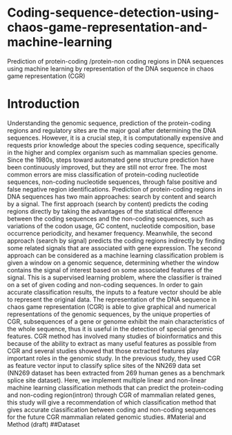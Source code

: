 # Coding-sequence-detection-using-chaos-game-representation-and-machine-learning
 Prediction of protein-coding /protein-non coding regions in DNA sequences using machine learning by representation of the DNA sequence in chaos game representation (CGR) 
# Introduction
  Understanding the genomic sequence, prediction of the protein-coding regions and regulatory sites are the major goal after determining the DNA sequences. However, it is a crucial step, it is computationally expensive and requests prior knowledge about the species coding sequence, specifically in the higher and complex organism such as mammalian species genome. Since the 1980s, steps toward automated gene structure prediction have been continuously improved, but they are still not error free. The most common errors are miss classification of protein-coding nucleotide sequences, non-coding nucleotide sequences, through false positive and false negative region identifications.
  Prediction of protein-coding regions in DNA sequences has two main approaches: search by content and search by a signal. The first approach (search by content) predicts the coding regions directly by taking the advantages of the statistical difference between the coding sequences and the non-coding sequences, such as variations of the codon usage, GC content, nucleotide composition, base occurrence periodicity, and hexamer frequency. Meanwhile, the second approach (search by signal) predicts the coding regions indirectly by finding some related signals that are associated with gene expression. The second approach can be considered as a machine learning classification problem is given a window on a genomic sequence, determining whether the window contains the signal of interest based on some associated features of the signal. This is a supervised learning problem, where the classifier is trained on a set of given coding and non-coding sequences.
  In order to gain accurate classification results, the inputs to a feature vector should be able to represent the original data. The representation of the DNA sequence in chaos game representation (CGR) is able to give graphical and numerical representations of the genomic sequences, by the unique properties of CGR, subsequences of a gene or genome exhibit the main characteristics of the whole sequence, thus it is useful in the detection of special genomic features. 
CGR method has involved many studies of bioinformatics and this because of the ability to extract as many useful features as possible from CGR and several studies showed that those extracted features play important roles in the genomic study. In the previous study, they used CGR as feature vector input to classify splice sites of the NN269 data set (NN269 dataset has been extracted from 269 human genes as a benchmark splice site dataset). Here, we implement multiple linear and non-linear machine learning classification methods that can predict the protein-coding and non-coding region(intron) through CGR of mammalian related genes, this study will give a recommendation of which classification method that gives accurate classification between coding and non-coding sequences for the future CGR mammalian related genomic studies.
#Material and Method (draft)
##Dataset
